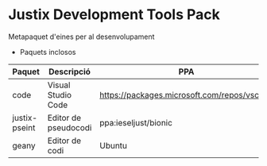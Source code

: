 # Justix Development Tools Pack

Metapaquet d'eines per al desenvolupament

* Paquets inclosos

| Paquet | Descripció | PPA |
|-------|-----------|-------|
| code | Visual Studio Code | https://packages.microsoft.com/repos/vscode |
| justix-pseint | Editor de pseudocodi | ppa:ieseljust/bionic |
| geany | Editor de codi | Ubuntu |
